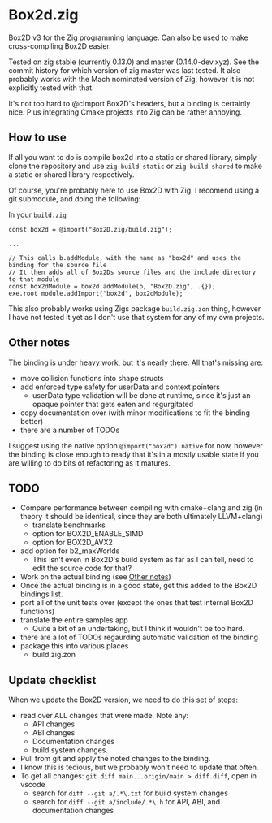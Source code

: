 # Box2d.zig

Box2D v3 for the Zig programming language. Can also be used to make cross-compiling Box2D easier.

Tested on zig stable (currently 0.13.0) and master (0.14.0-dev.xyz). See the commit history for which version of zig master was last tested. It also probably works with the Mach nominated version of Zig, however it is not explicitly tested with that.

It's not too hard to @cImport Box2D's headers, but a binding is certainly nice. Plus integrating Cmake projects into Zig can be rather annoying.

## How to use

If all you want to do is compile box2d into a static or shared library, simply clone the repository and use `zig build static` or `zig build shared` to make a static or shared library respectively.

Of course, you're probably here to use Box2D with Zig. I recomend using a git submodule, and doing the following:

In your `build.zig`
```zig
const box2d = @import("Box2D.zig/build.zig");

...

// This calls b.addModule, with the name as "box2d" and uses the binding for the source file
// It then adds all of Box2Ds source files and the include directory to that module
const box2dModule = box2d.addModule(b, "Box2D.zig", .{});
exe.root_module.addImport("box2d", box2dModule);
```

This also probably works using Zigs package `build.zig.zon` thing, however I have not tested it yet as I don't use that system for any of my own projects.

## Other notes

The binding is under heavy work, but it's nearly there. All that's missing are:
- move collision functions into shape structs
- add enforced type safety for userData and context pointers
    - userData type validation will be done at runtime, since it's just an opaque pointer that gets eaten and regurgitated
- copy documentation over (with minor modifications to fit the binding better)
- there are a number of TODOs

I suggest using the native option `@import("box2d").native` for now, however the binding is close enough to ready that it's in a mostly usable state if you are willing to do bits of refactoring as it matures.

## TODO
- Compare performance between compiling with cmake+clang and zig (in theory it should be identical, since they are both ultimately LLVM+clang)
    - translate benchmarks
    - option for BOX2D_ENABLE_SIMD
    - option for BOX2D_AVX2
- add option for b2_maxWorlds
    - This isn't even in Box2D's build system as far as I can tell, need to edit the source code for that?
- Work on the actual binding (see [Other notes](#other-notes))
- Once the actual binding is in a good state, get this added to the Box2D bindings list.
- port all of the unit tests over (except the ones that test internal Box2D functions)
- translate the entire samples app
    - Quite a bit of an undertaking, but I think it wouldn't be too hard.
- there are a lot of TODOs regaurding automatic validation of the binding
- package this into various places
    - build.zig.zon

## Update checklist
When we update the Box2D version, we need to do this set of steps:
- read over ALL changes that were made. Note any:
    - API changes
    - ABI changes
    - Documentation changes
    - build system changes.
- Pull from git and apply the noted changes to the binding.
- I know this is tedious, but we probably won't need to update that often.
- To get all changes: `git diff main...origin/main > diff.diff`, open in vscode
    - search for `diff --git a/.*\.txt` for build system changes
    - search for `diff --git a/include/.*\.h` for API, ABI, and documentation changes
